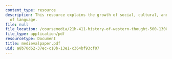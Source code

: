 ```yaml
---
content_type: resource
description: This resource explains the growth of social, cultural, and economic history
  of language.
file: null
file_location: /coursemedia/21h-411-history-of-western-thought-500-1300-fall-2004/a8b70d6237ecc10b13e1c364bf93cf07_medievalpaper.pdf
file_type: application/pdf
resourcetype: Document
title: medievalpaper.pdf
uid: a8b70d62-37ec-c10b-13e1-c364bf93cf07
---
```

